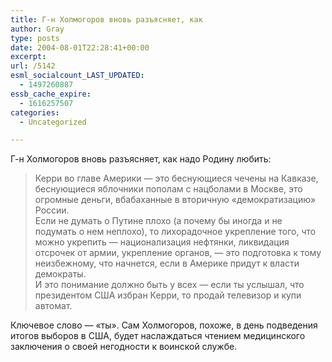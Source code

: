 ```yaml
---
title: Г-н Холмогоров вновь разъясняет, как
author: Gray
type: posts
date: 2004-08-01T22:28:41+00:00
excerpt:
url: /5142
esml_socialcount_LAST_UPDATED:
  - 1497260887
essb_cache_expire:
  - 1616257507
categories:
  - Uncategorized

---
```








Г-н Холмогоров вновь разъясняет, как надо Родину любить:

> Керри во главе Америки &#8212; это беснующиеся чечены на Кавказе, беснующиеся яблочники пополам с нацболами в Москве, это огромные деньги, вбабаханные в вторичную &#171;демократизацию&#187; России.  
> Если не думать о Путине плохо (а почему бы иногда и не подумать о нем неплохо), то лихорадочное укрепление того, что можно укрепить &#8212; национализация нефтянки, ликвидация отсрочек от армии, укрепление органов, &#8212; это подготовка к тому неизбежному, что начнется, если в Америке придут к власти демократы.  
> И это понимание должно быть у всех &#8212; если ты услышал, что президентом США избран Керри, то продай телевизор и купи автомат. 

Ключевое слово &#8212; &#171;ты&#187;. Сам Холмогоров, похоже, в день подведения итогов выборов в США, будет наслаждаться чтением медицинского заключения о своей негодности к воинской службе.